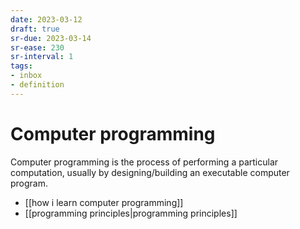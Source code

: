 ```yaml
---
date: 2023-03-12
draft: true
sr-due: 2023-03-14
sr-ease: 230
sr-interval: 1
tags:
- inbox
- definition
---
```


# Computer programming

Computer programming is the process of performing a particular computation,
usually by designing/building an executable computer program.

- [[how i learn computer programming]]
- [[programming principles|programming principles]]